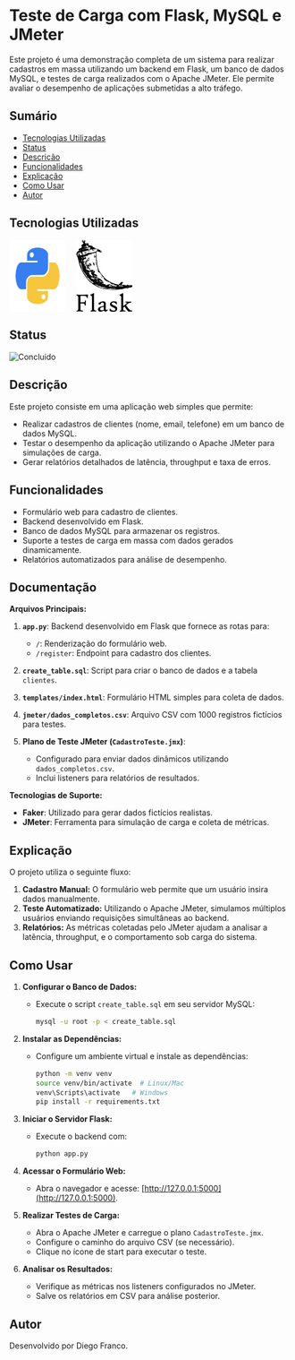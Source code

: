 # Teste de Carga com Flask, MySQL e JMeter

Este projeto é uma demonstração completa de um sistema para realizar cadastros em massa utilizando um backend em Flask, um banco de dados MySQL, e testes de carga realizados com o Apache JMeter. Ele permite avaliar o desempenho de aplicações submetidas a alto tráfego.

## Sumário

- [Tecnologias Utilizadas](#tecnologias-utilizadas)
- [Status](#status)
- [Descrição](#descrição)
- [Funcionalidades](#funcionalidades)
- [Explicação](#explicação)
- [Como Usar](#como-usar)
- [Autor](#autor)

## Tecnologias Utilizadas

<div style="display: flex; flex-direction: row;">
  <div style="margin-right: 20px; display: flex; justify-content: flex-start;">
    <img src="images/python.png" alt="Python" width="100"/>
  </div>
  <div style="margin-right: 20px; display: flex; justify-content: flex-start;">
    <img src="images/flask.png" alt="Flask" width="100"/>
  </div>
</div>

## Status

![Concluído](http://img.shields.io/static/v1?label=STATUS&message=CONCLUIDO&color=GREEN&style=for-the-badge)

## Descrição

Este projeto consiste em uma aplicação web simples que permite:
- Realizar cadastros de clientes (nome, email, telefone) em um banco de dados MySQL.
- Testar o desempenho da aplicação utilizando o Apache JMeter para simulações de carga.
- Gerar relatórios detalhados de latência, throughput e taxa de erros.

## Funcionalidades

- Formulário web para cadastro de clientes.
- Backend desenvolvido em Flask.
- Banco de dados MySQL para armazenar os registros.
- Suporte a testes de carga em massa com dados gerados dinamicamente.
- Relatórios automatizados para análise de desempenho.

## Documentação

**Arquivos Principais:**

1. **`app.py`**: Backend desenvolvido em Flask que fornece as rotas para:
   - `/`: Renderização do formulário web.
   - `/register`: Endpoint para cadastro dos clientes.

2. **`create_table.sql`**: Script para criar o banco de dados e a tabela `clientes`.

3. **`templates/index.html`**: Formulário HTML simples para coleta de dados.

4. **`jmeter/dados_completos.csv`**: Arquivo CSV com 1000 registros fictícios para testes.

5. **Plano de Teste JMeter (`CadastroTeste.jmx`)**:
   - Configurado para enviar dados dinâmicos utilizando `dados_completos.csv`.
   - Inclui listeners para relatórios de resultados.

**Tecnologias de Suporte:**

- **Faker**: Utilizado para gerar dados fictícios realistas.
- **JMeter**: Ferramenta para simulação de carga e coleta de métricas.

## Explicação

O projeto utiliza o seguinte fluxo:
1. **Cadastro Manual:** O formulário web permite que um usuário insira dados manualmente.
2. **Teste Automatizado:** Utilizando o Apache JMeter, simulamos múltiplos usuários enviando requisições simultâneas ao backend.
3. **Relatórios:** As métricas coletadas pelo JMeter ajudam a analisar a latência, throughput, e o comportamento sob carga do sistema.

## Como Usar

1. **Configurar o Banco de Dados:**
   - Execute o script `create_table.sql` em seu servidor MySQL:
     ```bash
     mysql -u root -p < create_table.sql
     ```

2. **Instalar as Dependências:**
   - Configure um ambiente virtual e instale as dependências:
     ```bash
     python -m venv venv
     source venv/bin/activate  # Linux/Mac
     venv\Scripts\activate   # Windows
     pip install -r requirements.txt
     ```

3. **Iniciar o Servidor Flask:**
   - Execute o backend com:
     ```bash
     python app.py
     ```

4. **Acessar o Formulário Web:**
   - Abra o navegador e acesse: [http://127.0.0.1:5000](http://127.0.0.1:5000).

5. **Realizar Testes de Carga:**
   - Abra o Apache JMeter e carregue o plano `CadastroTeste.jmx`.
   - Configure o caminho do arquivo CSV (se necessário).
   - Clique no ícone de start para executar o teste.

6. **Analisar os Resultados:**
   - Verifique as métricas nos listeners configurados no JMeter.
   - Salve os relatórios em CSV para análise posterior.

## Autor

Desenvolvido por Diego Franco.

